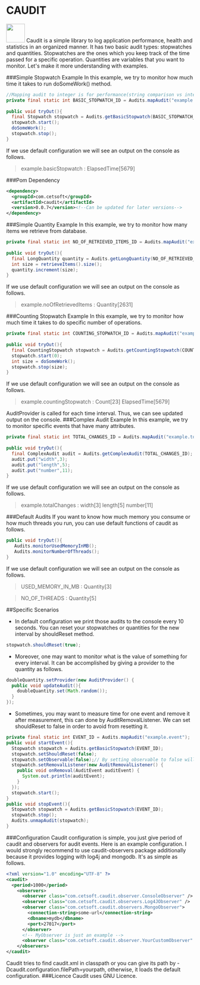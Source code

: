 CAUDIT
======
<img src="http://www.cetsoft.com/wp-content/uploads/2016/09/caudit.png" width="50"> Caudit is a simple library to log application performance, health and statistics in an 
organized manner. It has two basic audit types: stopwatches and quantities. Stopwatches
are the ones which you keep track of the time passed for a specific operation. Quantities 
are variables that you want to monitor. Let's make it more understanding with examples.

###Simple Stopwatch Example
In this example, we try to monitor how much time it takes to run doSomeWork() method. 
```java
//Mapping audit to integer is for performance(string comparison vs integer comparison)
private final static int BASIC_STOPWATCH_ID = Audits.mapAudit("example.basicStopwatch");
  
public void tryOut(){
  final Stopwatch stopwatch = Audits.getBasicStopwatch(BASIC_STOPWATCH_ID);
  stopwatch.start();
  doSomeWork();
  stopwatch.stop();
}
```
If we use default configuration we will see an output on the console as follows.
> example.basicStopwatch : ElapsedTime[5679]

###Pom Dependency
```xml
<dependency>
  <groupId>com.cetsoft</groupId>
  <artifactId>caudit</artifactId>
  <version>0.0.7</version><!--Can be updated for later versions-->
</dependency>
```
###Simple Quantity Example
In this example, we try to monitor how many items we retrieve from database. 
```java
private final static int NO_OF_RETRIEVED_ITEMS_ID = Audits.mapAudit("example.noOfRetrievedItems");
  
public void tryOut(){
  final LongQuantity quantity = Audits.getLongQuantity(NO_OF_RETRIEVED_ITEMS_ID);
  int size = retrieveItems().size();
  quantity.increment(size);
}
```
If we use default configuration we will see an output on the console as follows.
> example.noOfRetrievedItems : Quantity[2631]

###Counting Stopwatch Example
In this example, we try to monitor how much time it takes to do specific number of operations. 
```java
private final static int COUNTING_STOPWATCH_ID = Audits.mapAudit("example.countingStopwatch");
  
public void tryOut(){
  final CountingStopwatch stopwatch = Audits.getCountingStopwatch(COUNTING_STOPWATCH_ID);
  stopwatch.start(0);
  int size = doSomeWork();
  stopwatch.stop(size);
}
```
If we use default configuration we will see an output on the console as follows.
> example.countingStopwatch : Count[23] ElapsedTime[5679]

AuditProvider is called for each time interval. Thus, we can see updated output on the console.
###Complex Audit Example
In this example, we try to monitor specific events that have many attributes.
```java
private final static int TOTAL_CHANGES_ID = Audits.mapAudit("example.totalChanges");
  
public void tryOut(){
  final ComplexAudit audit = Audits.getComplexAudit(TOTAL_CHANGES_ID);
  audit.put("width",3);
  audit.put("length",5);
  audit.put("number",11);
}
```
If we use default configuration we will see an output on the console as follows.
> example.totalChanges : width[3] length[5] number[11]

###Default Audits
If you want to know how much memory you consume or how much threads you run, you can use default
functions of caudit as follows.
```java
public void tryOut(){
   Audits.monitorUsedMemoryInMB();
   Audits.monitorNumberOfThreads();
}
```
If we use default configuration we will see an output on the console as follows.
> USED_MEMORY_IN_MB : Quantity[3]

>NO_OF_THREADS : Quantity[5]

##Specific Scenarios
* In default configuration we print those audits to the console every 10 seconds. You can reset
your stopwatches or quantities for the new interval by shouldReset method.

```java
stopwatch.shouldReset(true);
```
* Moreover, one may want to monitor what is the value of something for every interval. It can
be accomplished by giving a provider to the quantity as follows.

```java
doubleQuantity.setProvider(new AuditProvider() {
  public void updateAudit(){
    doubleQuantity.set(Math.random());
  }
});
```
* Sometimes, you may want to measure time for one event and remove it after measurement, this can
done by AuditRemovalListener. We can set shouldReset to false in order to avoid from resetting it.

```java
private final static int EVENT_ID = Audits.mapAudit("example.event");
public void startEvent(){
  Stopwatch stopwatch = Audits.getBasicStopwatch(EVENT_ID);
  stopwatch.setShouldReset(false);
  stopwatch.setObservable(false);// By setting observable to false will prevent it from being observed.
  stopwatch.setRemovalListener(new AuditRemovalListener() {
    public void onRemoval(AuditEvent auditEvent) {
      System.out.println(auditEvent);
    }
  });
  stopwatch.start();
}
public void stopEvent(){
  Stopwatch stopwatch = Audits.getBasicStopwatch(EVENT_ID);
  stopwatch.stop();
  Audits.unmapAudit(stopwatch);
}
```
###Configuration
Caudit configuration is simple, you just give period of caudit and observers for audit events.
Here is an example configuration. I would strongly recommend to use caudit-observers package additionally because it provides logging with log4j and mongodb. It's as simple as follows.
```xml
<?xml version="1.0" encoding="UTF-8" ?>
<caudit>
  <period>1000</period>
    <observers>
      <observer class="com.cetsoft.caudit.observer.ConsoleObserver" />
      <observer class="com.cetsoft.caudit.observers.Log4JObserver" />
      <observer class="com.cetsoft.caudit.observers.MongoObserver">
        <connection-string>some-url</connection-string>
        <dbname>mydb</dbname>
        <port>27017</port>
      </observer>
      <!-- MyObserver is just an example -->
      <observer class="com.cetsoft.caudit.observer.YourCustomObserver" />
    </observers>
</caudit>
```
Caudit tries to find caudit.xml in classpath or you can give
its path by -Dcaudit.configuration.filePath=yourpath, otherwise, it loads the default configuration.
###Licence
Caudit uses GNU Licence.
